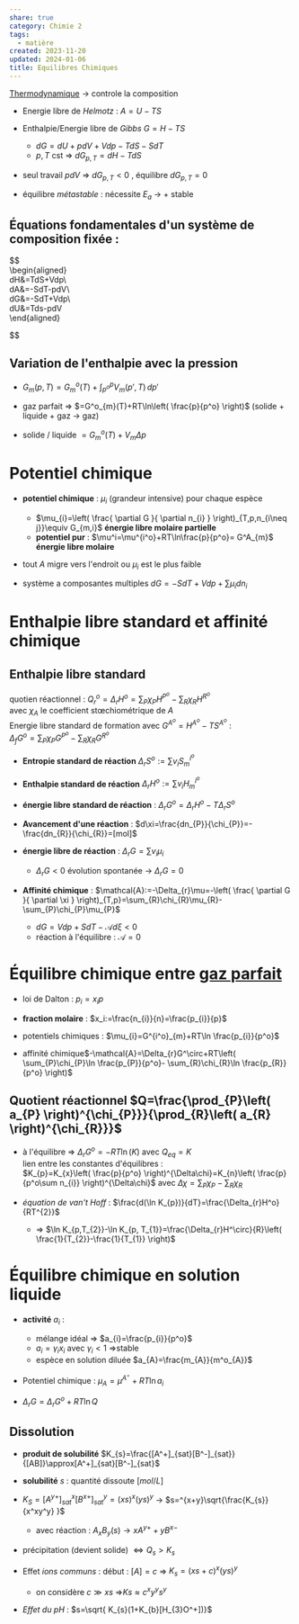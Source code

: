 ```yaml
---  
share: true  
category: Chimie 2  
tags:  
  - matière  
created: 2023-11-20  
updated: 2024-01-06  
title: Equilibres Chimiques  
---  
```

  
[Thermodynamique](Thermodynamique.md) → controle la composition  
  
  
- Energie libre de *Helmotz*     : $A=U-TS$  
  
- Enthalpie/Energie libre de *Gibbs*  $G = H-TS$  
	- $dG = dU + p dV + V dp − T dS − S dT$   
	- $p,T$ cst ⇒ $dG_{p,T} = dH − T dS$   
  
- seul travail $pdV$ ⇒ $dG_{p,T}< 0$ , équilibre $dG_{p,T}=0$  
  
- équilibre *métastable* : nécessite $E_{a}$ → + stable  
## Équations fondamentales d'un système de composition fixée :  
  
  
$$  
\begin{aligned}  
dH&=TdS+Vdp\\  
dA&=-SdT-pdV\\  
dG&=-SdT+Vdp\\  
dU&=Tds-pdV  
\end{aligned}  
  
  
$$  
## Variation de l'enthalpie avec la pression  
  
- $G_{m}(p,T)=G^o_{m}(T)+\int_{p^o}^{p}  V_{m}(p',T)\, dp'$  
  
- gaz parfait ⇒ $=G^o_{m}(T)+RT\ln\left( \frac{p}{p^o} \right)$ (solide + liquide + gaz → gaz)  
  
- solide / liquide  $=G^o_{m}(T)+ V_{m} \Delta p$  
# Potentiel chimique  
  
- **potentiel chimique** : $\mu_{i}$ (grandeur intensive) pour chaque espèce  
	- $\mu_{i}=\left( \frac{ \partial G }{ \partial n_{i} } \right)_{T,p,n_{i\neq j}}\equiv G_{m,i}$ **énergie libre molaire partielle**  
	- **potentiel pur** : $\mu^i=\mu^{i^o}+RT\ln\frac{p}{p^o}= G^A_{m}$ **énergie libre molaire**  
  
- tout $A$ migre vers l'endroit ou $\mu_{i}$ est le plus faible  
  
  
  
- système a composantes multiples $dG=-SdT+Vdp+\sum \mu_{i}dn_{i}$  
# Enthalpie libre standard et affinité chimique  
  
## Enthalpie libre standard  
quotien réactionnel : $Q^o_{r}=\Delta_{r}H^o=\sum_{P}\chi_{P} H^{P^o}-\sum_{R}\chi_{R}H^{R^o}$  
	avec $\chi_{A}$ le coefficient stœchiométrique de $A$  
Energie libre standard de formation avec $G^{A^o}=H^{A^o}-TS^{A^o}$ :   
	$\Delta_{f}G^o=\sum_{P}\chi_{P} G^{P^o}-\sum_{R}\chi_{R}G^{R^o}$  
  
  
- **Entropie standard de réaction** $\Delta_{r}S^o:=\sum v_{i}S_{m}^{i^o}$  
  
- **Enthalpie standard de réaction** $\Delta_{r}H^o:=\sum v_{i}H_{m}^{i^o}$  
  
- **énergie libre standard de réaction** : $\Delta_{r}G^o=\Delta_{r}H^o-T\Delta_{r}S^o$  
  
- **Avancement d'une réaction** :  $d\xi=\frac{dn_{P}}{\chi_{P}}=-\frac{dn_{R}}{\chi_{R}}=[mol]$  
  
- **énergie libre de réaction** : $\Delta_{r}G=\sum v_{i}\mu_{i}$   
	- $\Delta_{r}G<0$ évolution spontanée → $\Delta_{r}G=0$  
  
  
- **Affinité chimique** : $\mathcal{A}:=-\Delta_{r}\mu=-\left( \frac{ \partial G }{ \partial \xi } \right)_{T,p}=\sum_{R}\chi_{R}\mu_{R}-\sum_{P}\chi_{P}\mu_{P}$  
	- $dG=Vdp+SdT-\mathcal{A}d\xi<0$  
	- réaction à l'équilibre : $\mathcal{A}=0$  
  
# Équilibre chimique entre [gaz parfait](gaz%20parfait.md)  
  
- loi de Dalton : $p_{i}=x_{i}p$  
  
- **fraction molaire** : $x_i:=\frac{n_{i}}{n}=\frac{p_{i}}{p}$  
  
- potentiels chimiques : $\mu_{i}=G^{i^o}_{m}+RT\ln \frac{p_{i}}{p^o}$  
  
- affinité chimique$-\mathcal{A}=\Delta_{r}G^\circ+RT\left( \sum_{P}\chi_{P}\ln \frac{p_{P}}{p^o}- \sum_{R}\chi_{R}\ln \frac{p_{R}}{p^o} \right)$  
## Quotient réactionnel $Q=\frac{\prod_{P}\left( a_{P} \right)^{\chi_{P}}}{\prod_{R}\left( a_{R} \right)^{\chi_{R}}}$  
  
- à l'équilibre ⇒ $\Delta_{r}G^o=-RT\ln(K)$ avec  $Q_{eq}=K$  
lien entre les constantes d'équilibres :   
$K_{p}=K_{x}\left( \frac{p}{p^o} \right)^{\Delta\chi}=K_{n}\left( \frac{p}{p^o\sum n_{i}} \right)^{\Delta\chi}$ avec $\Delta\chi=\sum_{P}\chi_{P}-\sum_{R}\chi_{R}$  
  
- *équation de van't Hoff* : $\frac{d(\ln K_{p})}{dT}=\frac{\Delta_{r}H^o}{RT^{2}}$  
	- ⇒ $\ln K_{p,T_{2}}-\ln K_{p, T_{1}}=\frac{\Delta_{r}H^\circ}{R}\left( \frac{1}{T_{2}}-\frac{1}{T_{1}} \right)$  
# Équilibre chimique en solution liquide  
  
- **activité** $a_{i}$ :   
	- mélange idéal ⇒ $a_{i}=\frac{p_{i}}{p^o}$  
	- $a_{i}=\gamma_{i}x_{i}$ avec  $\gamma_{i}<1$ ⇒stable   
	- espèce en solution diluée $a_{A}=\frac{m_{A}}{m^o_{A}}$  
  
- Potentiel chimique :  $\mu_{A}=\mu^{A^\circ}+RT\ln a_{i}$  
  
- $\Delta_{r}G=\Delta_{r}G^o +RT\ln Q$  
## Dissolution  
  
- **produit de solubilité** $K_{s}=\frac{[A^+]_{sat}[B^-]_{sat}}{[AB]}\approx[A^+]_{sat}[B^-]_{sat}$  
  
- **solubilité** $s$ : quantité dissoute $[mol/L]$  
  
- $K_{S}=[A^{y+}]^x_{sat}[B^{x+}]^y_{sat}=(xs)^x(ys)^y$  → $s=^{x+y}\sqrt{\frac{K_{s}}{x^xy^y}  }$  
	- avec réaction : $A_{x}B_{y}(s)\to xA^{y+}+yB^{x-}$  
  
- précipitation (devient solide) $\iff Q_{s}>K_{s}$  
  
- Effet *ions communs* : début : $[A]=c$ ⇒ $K_{s}=(xs+c)^x(ys)^y$  
	- on considère $c \gg xs$ ⇒$Ks\approx c^xy^ys^y$  
  
- *Effet du pH* : $s=\sqrt{ K_{s}(1+K_{b}[H_{3}O^+])}$   
